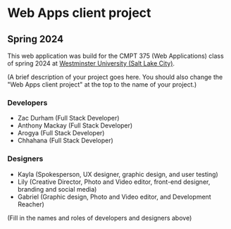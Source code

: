 # Web Apps client project
## Spring 2024

This web application was build for the CMPT 375 (Web Applications) class of spring 2024 at [Westminster University (Salt Lake City)](https://westminsteru.edu).

(A brief description of your project goes here. You should also change the "Web Apps client project" at the top to the name of your project.)

### Developers
- Zac Durham (Full Stack Developer)
- Anthony Mackay (Full Stack Developer)
- Arogya (Full Stack Developer)
- Chhahana (Full Stack Developer)

### Designers
- Kayla (Spokesperson, UX designer, graphic design, and user testing)
- Lily (Creative Director, Photo and Video editor, front-end designer, branding and social media)
- Gabriel (Graphic design, Photo and Video editor, and Development Reacher)

(Fill in the names and roles of developers and designers above)


